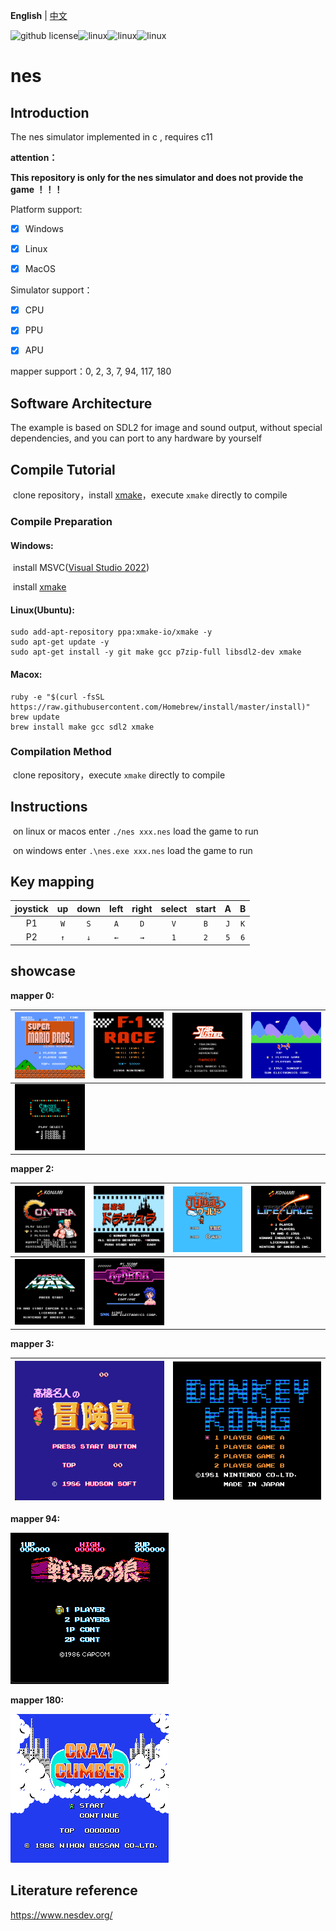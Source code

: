 **English** | [中文](./README_zh.md) 

![github license](https://img.shields.io/github/license/Dozingfiretruck/nes)![linux](https://github.com/Dozingfiretruck/nes/actions/workflows/windows.yml/badge.svg?branch=master)![linux](https://github.com/Dozingfiretruck/nes/actions/workflows/linux.yml/badge.svg?branch=master)![linux](https://github.com/Dozingfiretruck/nes/actions/workflows/macos.yml/badge.svg?branch=master)



# nes

## Introduction
The nes simulator implemented in c , requires c11

**attention：**

**This repository is only for the nes simulator and does not provide the game ！！！**

Platform support:

- [x] Windows

- [x] Linux

- [x] MacOS

Simulator support：

- [x] CPU

- [x] PPU

- [x] APU

mapper  support：0, 2, 3, 7, 94, 117, 180

## Software Architecture
The example is based on SDL2 for image and sound output, without special dependencies, and you can port to any hardware by yourself


## Compile Tutorial

​	clone repository，install [xmake](https://github.com/xmake-io/xmake)，execute `xmake` directly to compile

### Compile Preparation

#### Windows:	

​	install MSVC([Visual Studio 2022](https://visualstudio.microsoft.com/zh-hans/vs/))

​	install [xmake](https://github.com/xmake-io/xmake)

#### Linux(Ubuntu):

```shell
sudo add-apt-repository ppa:xmake-io/xmake -y
sudo apt-get update -y
sudo apt-get install -y git make gcc p7zip-full libsdl2-dev xmake
```

#### Macox:

```shell
ruby -e "$(curl -fsSL https://raw.githubusercontent.com/Homebrew/install/master/install)"
brew update
brew install make gcc sdl2 xmake
```

### Compilation Method

​	clone repository，execute `xmake` directly to compile

## Instructions

​	on linux or macos enter  `./nes xxx.nes` load the game to run

​	on windows enter `.\nes.exe xxx.nes` load the game to run



## Key mapping

| joystick |  up  | down | left | right | select | start |  A   |  B   |
| :------: | :--: | :--: | :--: | :---: | :----: | :---: | :--: | :--: |
|    P1    | `W`  | `S`  | `A`  |  `D`  |  `V`   |  `B`  | `J`  | `K`  |
|    P2    | `↑`  | `↓`  | `←`  |  `→`  |  `1`   |  `2`  | `5`  | `6`  |

## showcase

**mapper 0:**

| ![Super Mario Bros](./docs/SuperMarioBros.png) | ![F1_race](./docs/F1_race.png) | ![Star Luster (J)](./docs/StarLuster(J).png) | ![Ikki (J)](./docs/Ikki(J).png) |
| :--------------------------------------------: | :----------------------------: | :------------------------------------------: | ------------------------------- |
|  ![Circus Charlie](./docs/CircusCharlie.png)   |                                |                                              |                                 |

**mapper 2:**


|  ![Contra1](./docs/Contra1.png)  | ![Castlevania](./docs/Castlevania.png) | ![Journey](./docs/Journey.png) | ![Lifeporce](./docs/Lifeporce.png) |
| :------------------------------: | :------------------------------------: | :----------------------------: | ---------------------------------- |
| ![mega_man](./docs/mega_man.png) |  ![Athena (J)](./docs/Athena(J).png)   |                                |                                    |

**mapper 3:**

| ![contra](./docs/MapleStory.png) | ![Donkey_kong](./docs/Donkey_kong.png) |
| :------------------------------: | :------------------------------------: |



**mapper 94:**

![Senjou no Ookami](./docs/Senjou_no_Ookami(J).png)

**mapper 180:**

![Crazy Climber](./docs/CrazyClimber(J).png)

## Literature reference

https://www.nesdev.org/



